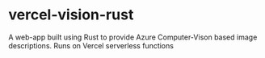 # vercel-vision-rust
A web-app built using Rust to provide Azure Computer-Vison based image descriptions. Runs on Vercel serverless functions
